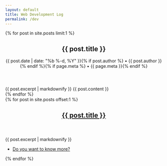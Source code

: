 ```yaml
---
layout: default
title: Web Development Log
permalink: /dev
---
```


<div id="main">
  <section>
    {% for post in site.posts limit:1 %}
      <header>
        <h1>{{ post.title }}</h1>
        <p class="post-meta">{{ post.date | date: "%b %-d, %Y" }}{% if post.author %} • {{ post.author }}{% endif %}{% if page.meta %} • {{ page.meta }}{% endif %}</p>
      </header>
      <section>
        {{ post.excerpt | markdownify }}
        {{ post.content }}
      </section>
    {% endfor %}
  </section>

  <section>
    <div class="row">
      {% for post in site.posts offset:1 %}
        <article class="{% cycle '6u', '6u$' %} 12u(small)">
          <header>
            <h2><a href="{{ post.url }}">{{ post.title }}</a></h2>
          </header>
          <section>{{ post.excerpt | markdownify }}</section>
          <footer>
            <ul class="actions">
              <li><a href="{{ post.url }}" class="button">Do you want to know more?</a></li>
            </ul>
          </footer>
        </article>
      {% endfor %}
    </div>
  </section>
</div>
